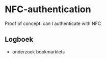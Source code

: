 # NFC-authentication
Proof of concept: can I  authenticate with NFC


## Logboek
+ onderzoek bookmarklets
